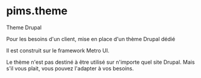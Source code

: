 # pims.theme
Theme Drupal

Pour les besoins d'un client, mise en place d'un thème Drupal dédié

Il est construit sur le framework Metro UI.

Le thème n'est pas destiné à être utilisé sur n'importe quel site Drupal. Mais s'il vous plait, vous pouvez l'adapter à vos besoins.
